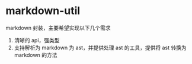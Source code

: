 # markdown-util

markdown 封装，主要希望实现以下几个需求

1. 清晰的 api，强类型
2. 支持解析为 markdown 为 ast，并提供处理 ast 的工具，提供将 ast 转换为 markdown 的方法
